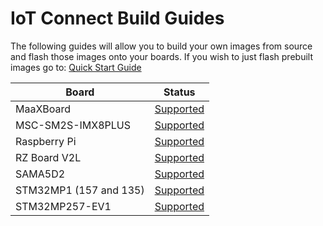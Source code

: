# IoT Connect Build Guides

The following guides will allow you to build your own images from source and flash those images onto your boards.
If you wish to just flash prebuilt images go to: [Quick Start Guide](../QuickStart/README.md)

| Board                       | Status                                     |
|-----------------------------|--------------------------------------------|
| MaaXBoard                   | [Supported](./MaaXBoard/README.md)         |
| MSC-SM2S-IMX8PLUS           | [Supported](./MSC-SM2S-IMX8Plus/README.md) |
| Raspberry Pi                | [Supported](./RaspberryPi/README.md)       |
| RZ Board V2L                | [Supported](./RZBoardV2L/README.md)        |
| SAMA5D2                     | [Supported](./SAMA5D2/README.md)           |
| STM32MP1 (157 and 135)      | [Supported](./STM32MP1/README.md)          |
| STM32MP257-EV1              | [Supported](./STM32MP257-EV1/README.md)    |

